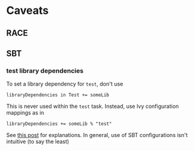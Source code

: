 # Caveats

## RACE

## SBT

### test library dependencies
To set a library  dependency for `test`, don't use

    libraryDependencies in Test += someLib
    
This is never used within the `test` task. Instead, use Ivy configuration mappings as in

    libraryDependencies += someLib % "test"
    
See [this post](https://groups.google.com/forum/?fromgroups#!topic/simple-build-tool/kb439MydLSY)
for explanations. In general, use of SBT configurations isn't intuitive (to say the least)